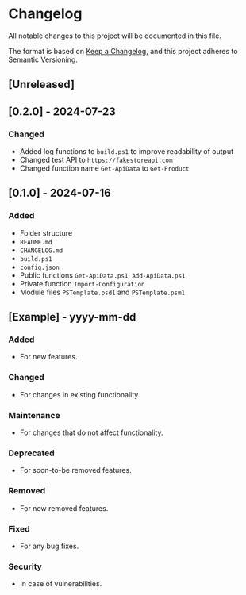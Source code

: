 # Changelog

All notable changes to this project will be documented in this file.

The format is based on [Keep a Changelog](https://keepachangelog.com/en/1.1.0/),
and this project adheres to [Semantic Versioning](https://semver.org/spec/v2.0.0.html).

## [Unreleased]

## [0.2.0] - 2024-07-23

### Changed

- Added log functions to `build.ps1` to improve readability of output
- Changed test API to `https://fakestoreapi.com`
- Changed function name `Get-ApiData` to `Get-Product`

## [0.1.0] - 2024-07-16

### Added

- Folder structure
- `README.md`
- `CHANGELOG.md`
- `build.ps1`
- `config.json`
- Public functions `Get-ApiData.ps1`, `Add-ApiData.ps1`
- Private function `Import-Configuration`
- Module files `PSTemplate.psd1` and `PSTemplate.psm1`

## [Example] - yyyy-mm-dd

### Added

- For new features.

### Changed

- For changes in existing functionality.

### Maintenance

- For changes that do not affect functionality.

### Deprecated

- For soon-to-be removed features.

### Removed

- For now removed features.

### Fixed

- For any bug fixes.

### Security

- In case of vulnerabilities.
